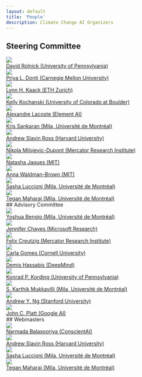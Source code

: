 ```yaml
---
layout: default
title: 'People'
description: Climate Change AI Organizers
---
```


## Steering Committee
<div class="person__list">
<a class="person__item" href="http://www.davidrolnick.com" target="_blank">
  <div class="person__pic-wrapper">
    <img class="person__pic" src="images/people/davidrolnick_200x200.jpg">
  </div>
  <span class="person__name">
    David Rolnick (University of Pennsylvania)
  </span>
  <div class="person__spacer"></div>
</a>

<a class="person__item" href="https://priyadonti.com/" target="_blank">
  <div class="person__pic-wrapper">
    <img class="person__pic" src="images/people/priyadonti_200x200.jpg">
  </div>
  <span class="person__name">
    Priya L. Donti (Carnegie Mellon University)
  </span>
  <div class="person__spacer"></div>
</a>

<a class="person__item" href="https://scholar.google.fr/citations?user=jsy-VxMAAAAJ" target="_blank">
  <div class="person__pic-wrapper">
    <img class="person__pic" src="images/people/lynnkaack_200x200.jpg">
  </div>
  <span class="person__name">
    Lynn H. Kaack (ETH Zurich)
  </span>
  <div class="person__spacer"></div>
</a>

<a class="person__item" href="http://www.kochanski.org/kelly/" target="_blank">
  <div class="person__pic-wrapper">
    <img class="person__pic" src="images/people/kellykochanski_200x200.jpg">
  </div>
  <span class="person__name">
    Kelly Kochanski (University of Colorado at Boulder)
  </span>
  <div class="person__spacer"></div>
</a>

<a class="person__item" href="https://scholar.google.com/citations?user=71a2-WMAAAAJ&hl=en" target="_blank">
  <div class="person__pic-wrapper">
    <img class="person__pic" src="images/people/Alexandre_Lacoste_200x200.jpg">
  </div>
  <span class="person__name">
    Alexandre Lacoste (Element AI)
  </span>
  <div class="person__spacer"></div>
</a>

<a class="person__item" href="https://mila.quebec/en/person/kris-sankaran/" target="_blank">
  <div class="person__pic-wrapper">
    <img class="person__pic" src="images/people/krissankaran_200x200.jpg">
  </div>
  <span class="person__name">
    Kris Sankaran (Mila, Université de Montréal)
  </span>
  <div class="person__spacer"></div>
</a>

<a class="person__item" href="https://scholar.google.com/citations?user=Lf-StbQAAAAJ" target="_blank">
  <div class="person__pic-wrapper">
    <img class="person__pic" src="images/people/andrew_ross_200x200.jpg">
  </div>
  <span class="person__name">
    Andrew Slavin Ross (Harvard University)
  </span>
  <div class="person__spacer"></div>
</a>

<a class="person__item" href="https://www.mcc-berlin.net/en/about/team/milojevic-dupont-nikola.html" target="_blank">
  <div class="person__pic-wrapper">
    <img class="person__pic" src="images/people/nikolamilojevicdupont_200x200.jpg">
  </div>
  <span class="person__name">
    Nikola Milojevic-Dupont (Mercator Research Institute)
  </span>
  <div class="person__spacer"></div>
</a>

<a class="person__item" href="https://www.media.mit.edu/people/jaquesn/overview/" target="_blank">
  <div class="person__pic-wrapper">
    <img class="person__pic" src="images/people/natashajaques_200x200.jpg">
  </div>
  <span class="person__name">
    Natasha Jaques (MIT)
  </span>
  <div class="person__spacer"></div>
</a>

<a class="person__item" href="https://www.annawab.com/" target="_blank">
  <div class="person__pic-wrapper">
    <img class="person__pic" src="images/people/annawb_200x200.jpg">
  </div>
  <span class="person__name">
    Anna Waldman-Brown (MIT)
  </span>
  <div class="person__spacer"></div>
</a>

<a class="person__item" href="https://www.sashaluccioni.com/" target="_blank">
  <div class="person__pic-wrapper">
    <img class="person__pic" src="images/people/sashaluccioni_200x200.jpg">
  </div>
  <span class="person__name">
    Sasha Luccioni (Mila, Université de Montréal)
  </span>
  <div class="person__spacer"></div>
</a>

<a class="person__item" href="http://www.teganmaharaj.com" target="_blank">
  <div class="person__pic-wrapper">
    <img class="person__pic" src="images/people/teganmaharaj_200x200.jpg">
  </div>
  <span class="person__name">
    Tegan Maharaj (Mila, Université de Montréal)
  </span>
  <div class="person__spacer"></div>
</a>
</div>
## Advisory Committee
<div class="person__list">
<a class="person__item" href="https://mila.quebec/en/yoshua-bengio/" target="_blank">
  <div class="person__pic-wrapper">
    <img class="person__pic" src="images/people/yb_200x200.jpg">
  </div>
  <span class="person__name">
    Yoshua Bengio (Mila, Université de Montréal)
  </span>
  <div class="person__spacer"></div>
</a>

<a class="person__item" href="https://www.microsoft.com/en-us/research/people/jchayes/" target="_blank">
  <div class="person__pic-wrapper">
    <img class="person__pic" src="images/people/jenniferchayes_200x200.jpg">
  </div>
  <span class="person__name">
    Jennifer Chayes (Microsoft Research)
  </span>
  <div class="person__spacer"></div>
</a>

<a class="person__item" href="https://www.mcc-berlin.net/en/about/team/creutzig-felix.html" target="_blank">
  <div class="person__pic-wrapper">
    <img class="person__pic" src="images/people/felixcreuzig_200x200.jpg">
  </div>
  <span class="person__name">
    Felix Creutzig (Mercator Research Institute)
  </span>
  <div class="person__spacer"></div>
</a>

<a class="person__item" href="https://www.cs.cornell.edu/gomes/" target="_blank">
  <div class="person__pic-wrapper">
    <img class="person__pic" src="images/people/carlagomes_200x200.jpg">
  </div>
  <span class="person__name">
    Carla Gomes (Cornell University)
  </span>
  <div class="person__spacer"></div>
</a>

<a class="person__item" href="https://en.wikipedia.org/wiki/Demis_Hassabis" target="_blank">
  <div class="person__pic-wrapper">
    <img class="person__pic" src="images/people/Demis_Hassabis_200x200.jpg">
  </div>
  <span class="person__name">
    Demis Hassabis (DeepMind)
  </span>
  <div class="person__spacer"></div>
</a>

<a class="person__item" href="http://koerding.com/" target="_blank">
  <div class="person__pic-wrapper">
    <img class="person__pic" src="images/people/konradkording_200x200.jpg">
  </div>
  <span class="person__name">
    Konrad P. Kording (University of Pennsylvania)
  </span>
  <div class="person__spacer"></div>
</a>

<a class="person__item" href="https://www.linkedin.com/in/karthikmukkavilli" target="_blank">
  <div class="person__pic-wrapper">
    <img class="person__pic" src="images/people/karthikmukkavili_200x200.jpg">
  </div>
  <span class="person__name">
    S. Karthik Mukkavilli (Mila, Université de Montréal)
  </span>
  <div class="person__spacer"></div>
</a>

<a class="person__item" href="https://www.andrewng.org/" target="_blank">
  <div class="person__pic-wrapper">
    <img class="person__pic" src="images/people/andrewng_200x200.jpg">
  </div>
  <span class="person__name">
    Andrew Y. Ng (Stanford University)
  </span>
  <div class="person__spacer"></div>
</a>

<a class="person__item" href="https://ai.google/research/people/JohnPlatt" target="_blank">
  <div class="person__pic-wrapper">
    <img class="person__pic" src="images/people/johnplatt_200x200.jpg">
  </div>
  <span class="person__name">
    John C. Platt (Google AI)
  </span>
  <div class="person__spacer"></div>
</a>
</div>
## Webmasters
<div class="person__list">
<a class="person__item" href="https://scholar.google.com/citations?user=gYRSXpsAAAAJ" target="_blank">
  <div class="person__pic-wrapper">
    <img class="person__pic" src="images/people/narmadabalasooriya_200x200.jpg">
  </div>
  <span class="person__name">
    Narmada Balasooriya (ConscientAI)
  </span>
  <div class="person__spacer"></div>
</a>

<a class="person__item" href="https://scholar.google.com/citations?user=Lf-StbQAAAAJ" target="_blank">
  <div class="person__pic-wrapper">
    <img class="person__pic" src="images/people/andrew_ross_200x200.jpg">
  </div>
  <span class="person__name">
    Andrew Slavin Ross (Harvard University)
  </span>
  <div class="person__spacer"></div>
</a>

<a class="person__item" href="https://www.sashaluccioni.com/" target="_blank">
  <div class="person__pic-wrapper">
    <img class="person__pic" src="images/people/sashaluccioni_200x200.jpg">
  </div>
  <span class="person__name">
    Sasha Luccioni (Mila, Université de Montréal)
  </span>
  <div class="person__spacer"></div>
</a>

<a class="person__item" href="http://www.teganmaharaj.com" target="_blank">
  <div class="person__pic-wrapper">
    <img class="person__pic" src="images/people/teganmaharaj_200x200.jpg">
  </div>
  <span class="person__name">
    Tegan Maharaj (Mila, Université de Montréal)
  </span>
  <div class="person__spacer"></div>
</a>
</div>
